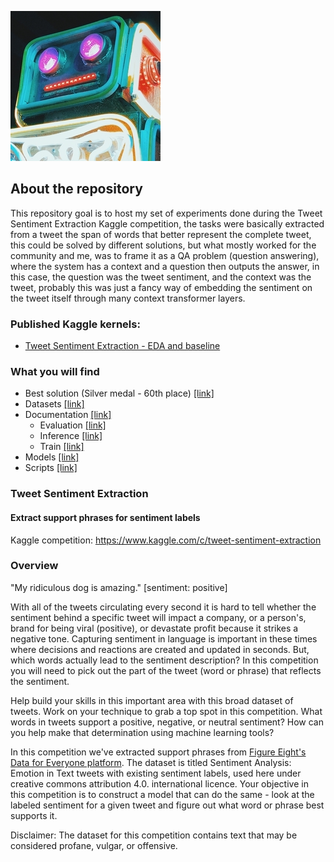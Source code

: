 ![](https://github.com/dimitreOliveira/Tweet-Sentiment-Extraction/blob/master/Assets/banner.png)

## About the repository
This repository goal is to host my set of experiments done during the Tweet Sentiment Extraction Kaggle competition, the tasks were basically extracted from a tweet the span of words that better represent the complete tweet, this could be solved by different solutions, but what mostly worked for the community and me, was to frame it as a QA problem (question answering), where the system has a context and a question then outputs the answer, in this case, the question was the tweet sentiment, and the context was the tweet, probably this was just a fancy way of embedding the sentiment on the tweet itself through many context transformer layers.

### Published Kaggle kernels:
  - [Tweet Sentiment Extraction - EDA and baseline](https://www.kaggle.com/dimitreoliveira/tweet-sentiment-extraction-eda-and-baseline/notebook)

### What you will find
- Best solution (Silver medal - 60th place) [[link]](https://github.com/dimitreOliveira/Tweet-Sentiment-Extraction/tree/master/Best%20solution%20(Silver%20medal%20-%2060th%20place))
- Datasets [[link]](https://github.com/dimitreOliveira/Tweet-Sentiment-Extraction/tree/master/Datasets)
- Documentation [[link]](https://github.com/dimitreOliveira/Tweet-Sentiment-Extraction/tree/master/Documentation)
  - Evaluation [[link]](https://github.com/dimitreOliveira/Tweet-Sentiment-Extraction/tree/master/Model%20backlog/Evaluation)
  - Inference [[link]](https://github.com/dimitreOliveira/Tweet-Sentiment-Extraction/tree/master/Model%20backlog/Inference)
  - Train [[link]](https://github.com/dimitreOliveira/Tweet-Sentiment-Extraction/tree/master/Model%20backlog/Train)
- Models [[link]](https://github.com/dimitreOliveira/Tweet-Sentiment-Extraction/tree/master/Model%20backlog)
- Scripts [[link]](https://github.com/dimitreOliveira/Tweet-Sentiment-Extraction/tree/master/Scripts)

### Tweet Sentiment Extraction
#### Extract support phrases for sentiment labels

Kaggle competition: https://www.kaggle.com/c/tweet-sentiment-extraction

### Overview

"My ridiculous dog is amazing." [sentiment: positive]

With all of the tweets circulating every second it is hard to tell whether the sentiment behind a specific tweet will impact a company, or a person's, brand for being viral (positive), or devastate profit because it strikes a negative tone. Capturing sentiment in language is important in these times where decisions and reactions are created and updated in seconds. But, which words actually lead to the sentiment description? In this competition you will need to pick out the part of the tweet (word or phrase) that reflects the sentiment.

Help build your skills in this important area with this broad dataset of tweets. Work on your technique to grab a top spot in this competition. What words in tweets support a positive, negative, or neutral sentiment? How can you help make that determination using machine learning tools?

In this competition we've extracted support phrases from [Figure Eight's Data for Everyone platform](https://www.figure-eight.com/data-for-everyone/). The dataset is titled Sentiment Analysis: Emotion in Text tweets with existing sentiment labels, used here under creative commons attribution 4.0. international licence. Your objective in this competition is to construct a model that can do the same - look at the labeled sentiment for a given tweet and figure out what word or phrase best supports it.

Disclaimer: The dataset for this competition contains text that may be considered profane, vulgar, or offensive.
